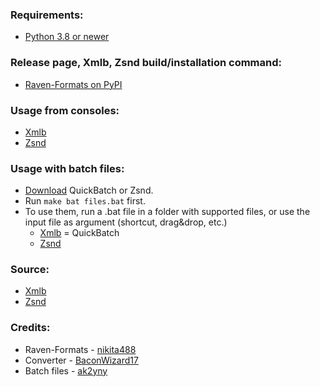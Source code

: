 ### Requirements:

- [Python 3.8 or newer](https://www.python.org/downloads/)


### Release page, Xmlb, Zsnd build/installation command:

- [Raven-Formats on PyPI](https://pypi.org/project/raven-formats/)


### Usage from consoles:

- [Xmlb](https://github.com/nikita488/raven-formats#xmlb-compiledecompile)
- [Zsnd](https://github.com/nikita488/raven-formats#zsnd-compiledecompile)


### Usage with batch files:

- [Download](https://marvelmods.com/forum/index.php/topic,10969.msg202344.html#msg202344) QuickBatch or Zsnd.
- Run `make bat files.bat` first.
- To use them, run a .bat file in a folder with supported files, or use the input file as argument (shortcut, drag&drop, etc.)
  - [Xmlb](https://github.com/EthanReed517/Marvel-Mods-Batch-Scripts/tree/main/Raven-Formats%20Scripts/QuickBatch#information-about-each-bat-file) = QuickBatch
  - [Zsnd](https://github.com/EthanReed517/Marvel-Mods-Batch-Scripts/tree/main/Raven-Formats%20Scripts/Zsnd#instructions)


### Source:

- [Xmlb](https://github.com/nikita488/raven-formats/blob/master/src/raven_formats/xmlb.py)
- [Zsnd](https://github.com/nikita488/raven-formats/blob/master/src/raven_formats/zsnd.py)


### Credits:

- Raven-Formats - [nikita488](https://github.com/nikita488)
- Converter - [BaconWizard17](https://github.com/EthanReed517)
- Batch files - [ak2yny](https://github.com/ak2yny)

